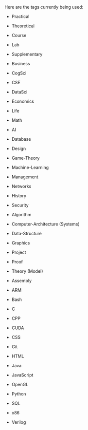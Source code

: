 Here are the tags currently being used:
- Practical
- Theoretical

- Course
- Lab
- Supplementary

- Business
- CogSci
- CSE
- DataSci
- Economics
- Life
- Math

- AI
- Database
- Design
- Game-Theory
- Machine-Learning
- Management
- Networks
- History
- Security

- Algorithm
- Computer-Architecture (Systems)
- Data-Structure
- Graphics
- Project
- Proof
- Theory (Model)

- Assembly
- ARM
- Bash
- C
- CPP
- CUDA
- CSS
- Git
- HTML
- Java
- JavaScript
- OpenGL
- Python
- SQL
- x86
- Verilog